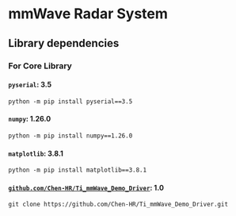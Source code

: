 # mmWave Radar System

## Library dependencies

### For Core Library

#### `pyserial`: 3.5

```cli
python -m pip install pyserial==3.5
```

#### `numpy`: 1.26.0

```cli
python -m pip install numpy==1.26.0
```

#### `matplotlib`: 3.8.1

```cli
python -m pip install matplotlib==3.8.1
```

#### [`github.com/Chen-HR/Ti_mmWave_Demo_Driver`](https://github.com/Chen-HR/Ti_mmWave_Demo_Driver): 1.0

```cli
git clone https://github.com/Chen-HR/Ti_mmWave_Demo_Driver.git
```
